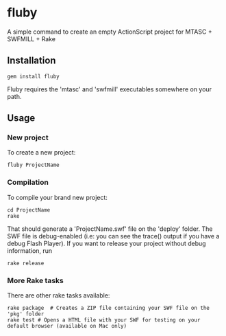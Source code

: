 # fluby

A simple command to create an empty ActionScript project for MTASC + SWFMILL + Rake

## Installation

    gem install fluby

Fluby requires the 'mtasc' and 'swfmill' executables somewhere on your path.


## Usage

### New project

To create a new project:

    fluby ProjectName


### Compilation

To compile your brand new project:

    cd ProjectName
    rake

That should generate a 'ProjectName.swf' file on the 'deploy' folder. The SWF file is debug-enabled (i.e: you can see the trace() output if you have a debug Flash Player). If you want to release your project without debug information, run

    rake release


### More Rake tasks

There are other rake tasks available:

    rake package  # Creates a ZIP file containing your SWF file on the 'pkg' folder
    rake test # Opens a HTML file with your SWF for testing on your default browser (available on Mac only)

